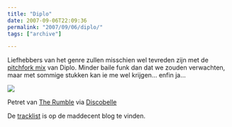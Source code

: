 ```yaml
---
title: "Diplo"
date: 2007-09-06T22:09:36
permalink: "2007/09/06/diplo/"
tags: ["archive"]

---
```

Liefhebbers van het genre zullen misschien wel tevreden zijn met de [pitchfork mix](http://downloads.pitchforkmedia.com/Diplo%20-%20Pitchfork%20Mix%2002.zip "http://downloads.pitchforkmedia.com/Diplo%20-%20Pitchfork%20Mix%2002.zip") van Diplo. Minder baile funk dan dat we zouden verwachten, maar met sommige stukken kan ie me wel krijgen… enfin ja…

![](http://www.therumble.se/rumblefunk/images/big/_MG_8197.jpg)

Petret van [The Rumble](http://www.therumble.se/ "http://www.therumble.se/") via [Discobelle](http://www.discobelle.net/2007/09/05/new-diplo-mix/ "http://www.discobelle.net/2007/09/05/new-diplo-mix/")

De [tracklist](http://maddecent.com/blog/?p=165 "http://maddecent.com/blog/?p=165") is op de maddecent blog te vinden.
